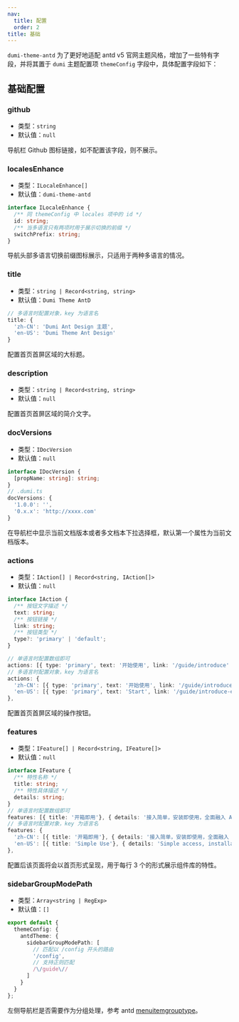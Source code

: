 ```yaml
---
nav:
  title: 配置
  order: 2
title: 基础
---
```


`dumi-theme-antd` 为了更好地适配 antd v5 官网主题风格，增加了一些特有字段，并将其置于 `dumi` 主题配置项 `themeConfig` 字段中，具体配置字段如下：

## 基础配置

### github

- 类型：`string`
- 默认值：`null`

导航栏 Github 图标链接，如不配置该字段，则不展示。

### localesEnhance

- 类型：`ILocaleEnhance[]`
- 默认值：`dumi-theme-antd`

```ts
interface ILocaleEnhance {
  /** 同 themeConfig 中 locales 项中的 id */
  id: string;
  /** 当多语言只有两项时用于展示切换的前缀 */
  switchPrefix: string;
}
```

导航头部多语言切换前缀图标展示，只适用于两种多语言的情况。

### title

- 类型：`string | Record<string, string>`
- 默认值：`Dumi Theme AntD`

```ts
// 多语言时配置对象，key 为语言名
title: {
  'zh-CN': 'Dumi Ant Design 主题',
  'en-US': 'Dumi Theme Ant Design'
}
```

配置首页首屏区域的大标题。

### description

- 类型：`string | Record<string, string>`
- 默认值：`null`

配置首页首屏区域的简介文字。

### docVersions

- 类型：`IDocVersion`
- 默认值：`null`

```ts
interface IDocVersion {
  [propName: string]: string;
}
// .dumi.ts
docVersions: {
  '1.0.0': '',
  '0.x.x': 'http://xxxx.com'
}
```

在导航栏中显示当前文档版本或者多文档本下拉选择框，默认第一个属性为当前文档版本。

### actions

- 类型：`IAction[] | Record<string, IAction[]>`
- 默认值：`null`

```ts
interface IAction {
  /** 按钮文字描述 */
  text: string;
  /** 按钮链接 */
  link: string;
  /** 按钮类型 */
  type?: 'primary' | 'default';
}

// 单语言时配置数组即可
actions: [{ type: 'primary', text: '开始使用', link: '/guide/introduce' }]
// 多语言时配置对象，key 为语言名
actions: {
  'zh-CN': [{ type: 'primary', text: '开始使用', link: '/guide/introduce' }],
  'en-US': [{ type: 'primary', text: 'Start', link: '/guide/introduce-en' }],
},
```

配置首页首屏区域的操作按钮。

### features

- 类型：`IFeature[] | Record<string, IFeature[]>`
- 默认值：`null`

```ts
interface IFeature {
  /** 特性名称 */
  title: string;
  /** 特性具体描述 */
  details: string;
}
// 单语言时配置数组即可
features: [{ title: '开箱即用'}, { details: '接入简单，安装即使用，全面融入 Ant Design 5.0 风格。'}]
// 多语言时配置对象，key 为语言名
features: {
  'zh-CN': [{ title: '开箱即用'}, { details: '接入简单，安装即使用，全面融入 Ant Design 5.0 风格。'}],
  'en-US': [{ title: 'Simple Use'}, { details: 'Simple access, installation and use, fully integrated into Ant Design 5.0 style.'}],
},
```

配置后该页面将会以首页形式呈现，用于每行 3 个的形式展示组件库的特性。

### sidebarGroupModePath

- 类型：`Array<string | RegExp>`
- 默认值：`[]`

```ts
export default {
  themeConfig: {
    antdTheme: {
      sidebarGroupModePath: [
        // 匹配以 /config 开头的路由
        '/config',
        // 支持正则匹配
        /\/guide\//
      ]
    }
  }
};
```

左侧导航栏是否需要作为分组处理，参考 antd [menuitemgrouptype][antd-menuitemgrouptype-url]。

[antd-menuitemgrouptype-url]: https://ant.design/components/menu-cn#menuitemgrouptype
